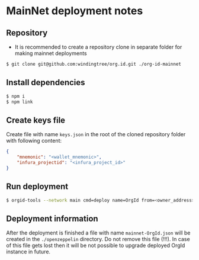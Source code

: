 # MainNet deployment notes

## Repository

- It is recommended to create a repository clone in separate folder for making mainnet deployments

```bash
$ git clone git@github.com:windingtree/org.id.git ./org-id-mainnet
```

## Install dependencies

```bash
$ npm i
$ npm link
```

## Create keys file

Create file with name `keys.json` in the root of the cloned repository folder with following content:

```json
{
    "mnemonic": "<wallet_mnemonic>",
    "infura_projectid": "<infura_project_id>"
}
```

## Run deployment

```bash
$ orgid-tools --network main cmd=deploy name=OrgId from=<owner_address> initMethod=initialize initArgs=<owner_address>
```

## Deployment information

After the deployment is finished a file with name `mainnet-OrgId.json` will be created in the `./openzeppelin` directory. Do not remove this file (!!!). In case of this file gets lost then it will be not possible to upgrade deployed OrgId instance in future.
